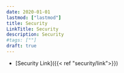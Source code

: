 ```yaml
---
date: 2020-01-01
lastmod: ["lastmod"]
title: Security
LinkTitle: Security
description: Security
#tags: [""]
draft: true
---
```


- [Security Link]({{< ref "security/link">}})